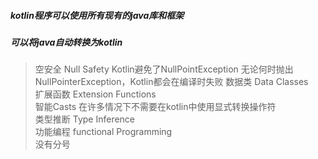 ##### kotlin程序可以使用所有现有的java库和框架
##### 可以将java自动转换为kotlin
> 空安全 Null Safety Kotlin避免了NullPointException 无论何时抛出NullPointerException，Kotlin都会在编译时失败
> 数据类 Data Classes  
> 扩展函数 Extension Functions  
> 智能Casts 在许多情况下不需要在kotlin中使用显式转换操作符  
> 类型推断 Type Inference   
> 功能编程 functional Programming  
> 没有分号  